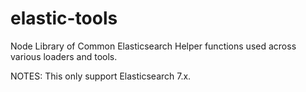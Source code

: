# elastic-tools
Node Library of Common Elasticsearch Helper functions used across various loaders and tools.

NOTES: This only support Elasticsearch 7.x.

